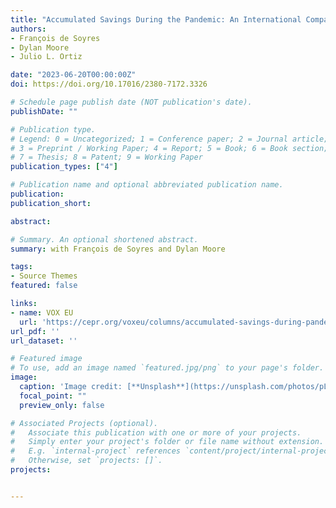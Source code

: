 ```yaml
---
title: "Accumulated Savings During the Pandemic: An International Comparison with Historical Perspective"
authors:
- François de Soyres
- Dylan Moore
- Julio L. Ortiz

date: "2023-06-20T00:00:00Z"
doi: https://doi.org/10.17016/2380-7172.3326

# Schedule page publish date (NOT publication's date).
publishDate: ""

# Publication type.
# Legend: 0 = Uncategorized; 1 = Conference paper; 2 = Journal article;
# 3 = Preprint / Working Paper; 4 = Report; 5 = Book; 6 = Book section;
# 7 = Thesis; 8 = Patent; 9 = Working Paper
publication_types: ["4"]

# Publication name and optional abbreviated publication name.
publication: 
publication_short:

abstract: 

# Summary. An optional shortened abstract.
summary: with François de Soyres and Dylan Moore

tags:
- Source Themes
featured: false

links:
- name: VOX EU
  url: 'https://cepr.org/voxeu/columns/accumulated-savings-during-pandemic-international-comparison-historical-perspective'
url_pdf: ''
url_dataset: ''

# Featured image
# To use, add an image named `featured.jpg/png` to your page's folder. 
image:
  caption: 'Image credit: [**Unsplash**](https://unsplash.com/photos/pLCdAaMFLTE)'
  focal_point: ""
  preview_only: false

# Associated Projects (optional).
#   Associate this publication with one or more of your projects.
#   Simply enter your project's folder or file name without extension.
#   E.g. `internal-project` references `content/project/internal-project/index.md`.
#   Otherwise, set `projects: []`.
projects:


---
```


